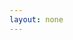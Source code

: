 ```yaml
---
layout: none
---
```


<RedoclyAPIBlock src="/firefly-services/docs/lightroom_applyXMP.json" width="600px" disableSidebar hideTryItPanel />
